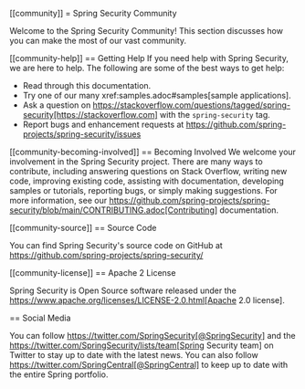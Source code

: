 [[community]]
= Spring Security Community

Welcome to the Spring Security Community!
This section discusses how you can make the most of our vast community.


[[community-help]]
== Getting Help
If you need help with Spring Security, we are here to help.
The following are some of the best ways to get help:

* Read through this documentation.
* Try one of our many xref:samples.adoc#samples[sample applications].
* Ask a question on https://stackoverflow.com/questions/tagged/spring-security[https://stackoverflow.com] with the `spring-security` tag.
* Report bugs and enhancement requests at https://github.com/spring-projects/spring-security/issues

[[community-becoming-involved]]
== Becoming Involved
We welcome your involvement in the Spring Security project.
There are many ways to contribute, including answering questions on Stack Overflow, writing new code, improving existing code, assisting with documentation, developing samples or tutorials, reporting bugs, or simply making suggestions.
For more information, see our https://github.com/spring-projects/spring-security/blob/main/CONTRIBUTING.adoc[Contributing] documentation.

[[community-source]]
== Source Code

You can find Spring Security's source code on GitHub at https://github.com/spring-projects/spring-security/

[[community-license]]
== Apache 2 License

Spring Security is Open Source software released under the https://www.apache.org/licenses/LICENSE-2.0.html[Apache 2.0 license].

== Social Media

You can follow https://twitter.com/SpringSecurity[@SpringSecurity] and the https://twitter.com/SpringSecurity/lists/team[Spring Security team] on Twitter to stay up to date with the latest news.
You can also follow https://twitter.com/SpringCentral[@SpringCentral] to keep up to date with the entire Spring portfolio.